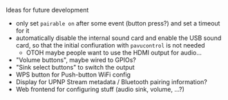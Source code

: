 Ideas for future development

   * only set `pairable on` after some event (button press?) and set a timeout for it
   * automatically disable the internal sound card and enable the USB sound card, so that the initial confiuration with `pavucontrol` is not needed
      * OTOH maybe people want to use the HDMI output for audio...
   * "Volume buttons", maybe wired to GPIOs?
   * "Sink select buttons" to switch the output
   * WPS button for Push-button WiFi config
   * Display for UPNP Stream metadata / Bluetooth pairing information?
   * Web frontend for configuring stuff (audio sink, volume, ...?)

